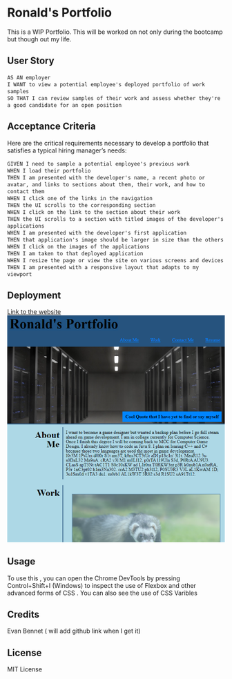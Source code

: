 # Ronald's Portfolio
This is a WIP Portfolio. This will be worked on not only during the bootcamp but though out my life.

## User Story

```
AS AN employer
I WANT to view a potential employee's deployed portfolio of work samples
SO THAT I can review samples of their work and assess whether they're a good candidate for an open position
```


## Acceptance Criteria

Here are the critical requirements necessary to develop a portfolio that satisfies a typical hiring manager’s needs:

```
GIVEN I need to sample a potential employee's previous work
WHEN I load their portfolio
THEN I am presented with the developer's name, a recent photo or avatar, and links to sections about them, their work, and how to contact them
WHEN I click one of the links in the navigation
THEN the UI scrolls to the corresponding section
WHEN I click on the link to the section about their work
THEN the UI scrolls to a section with titled images of the developer's applications
WHEN I am presented with the developer's first application
THEN that application's image should be larger in size than the others
WHEN I click on the images of the applications
THEN I am taken to that deployed application
WHEN I resize the page or view the site on various screens and devices
THEN I am presented with a responsive layout that adapts to my viewport
```

## Deployment

[Link to the website](https://https://ronaldmartin02.github.io/Ronalds-portfolio/)
 ![Image of my Website Deployed](./Assets/Img/challenge_2_Deployment.png)

## Usage

To use this , you can open the Chrome DevTools by pressing Control+Shift+I (Windows) to inspect the use of Flexbox and other advanced forms of CSS . You can also see the use of CSS Varibles 

## Credits

Evan Bennet ( will add github link when I get it)

## License

MIT License

